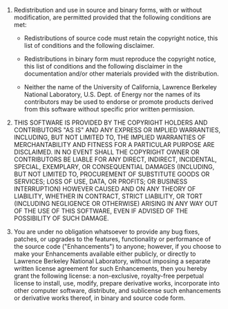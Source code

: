 1. Redistribution and use in source and binary forms, with or without
   modification, are permitted provided that the following conditions
   are met:

    * Redistributions of source code must retain the copyright notice,
	  this list of conditions and the following disclaimer.

    * Redistributions in binary form must reproduce the copyright
	  notice, this list of conditions and the following disclaimer in
	  the documentation and/or other materials provided with the
	  distribution.

	* Neither the name of the University of California, Lawrence
	  Berkeley National Laboratory, U.S. Dept. of Energy nor the names
	  of its contributors may be used to endorse or promote products
	  derived from this software without specific prior written
	  permission.

2. THIS SOFTWARE IS PROVIDED BY THE COPYRIGHT HOLDERS AND CONTRIBUTORS
   "AS IS" AND ANY EXPRESS OR IMPLIED WARRANTIES, INCLUDING, BUT NOT
   LIMITED TO, THE IMPLIED WARRANTIES OF MERCHANTABILITY AND FITNESS
   FOR A PARTICULAR PURPOSE ARE DISCLAIMED. IN NO EVENT SHALL THE
   COPYRIGHT OWNER OR CONTRIBUTORS BE LIABLE FOR ANY DIRECT, INDIRECT,
   INCIDENTAL, SPECIAL, EXEMPLARY, OR CONSEQUENTIAL DAMAGES
   (INCLUDING, BUT NOT LIMITED TO, PROCUREMENT OF SUBSTITUTE GOODS OR
   SERVICES; LOSS OF USE, DATA, OR PROFITS; OR BUSINESS INTERRUPTION)
   HOWEVER CAUSED AND ON ANY THEORY OF LIABILITY, WHETHER IN CONTRACT,
   STRICT LIABILITY, OR TORT (INCLUDING NEGLIGENCE OR OTHERWISE)
   ARISING IN ANY WAY OUT OF THE USE OF THIS SOFTWARE, EVEN IF ADVISED
   OF THE POSSIBILITY OF SUCH DAMAGE.

3. You are under no obligation whatsoever to provide any bug fixes,
   patches, or upgrades to the features, functionality or performance
   of the source code ("Enhancements") to anyone; however, if you
   choose to make your Enhancements available either publicly, or
   directly to Lawrence Berkeley National Laboratory, without imposing
   a separate written license agreement for such Enhancements, then
   you hereby grant the following license: a non-exclusive,
   royalty-free perpetual license to install, use, modify, prepare
   derivative works, incorporate into other computer software,
   distribute, and sublicense such enhancements or derivative works
   thereof, in binary and source code form.
